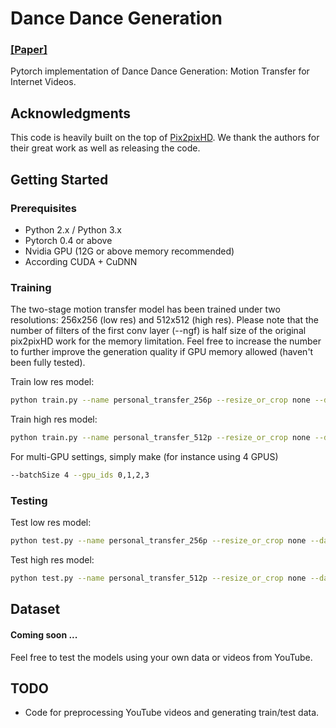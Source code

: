 <br><br>

# Dance Dance Generation
### [[Paper]](https://arxiv.org/abs/1904.00129) 
Pytorch implementation of Dance Dance Generation: Motion Transfer for Internet Videos.

## Acknowledgments
This code is heavily built on the top of [Pix2pixHD](https://github.com/NVIDIA/pix2pixHD).
We thank the authors for their great work as well as releasing the code.


## Getting Started
### Prerequisites
- Python 2.x / Python 3.x
- Pytorch 0.4 or above
- Nvidia GPU (12G or above memory recommended)
- According CUDA + CuDNN

### Training
The two-stage motion transfer model has been trained under two resolutions:
256x256 (low res) and 512x512 (high res). Please note that the number of 
filters of the first conv layer (--ngf) is half size of the original 
pix2pixHD work for the memory limitation. Feel free to increase the number to 
further improve the generation quality if GPU memory allowed 
(haven't been fully tested).

Train low res model:
```bash
python train.py --name personal_transfer_256p --resize_or_crop none --dataroot PATH_TO_TRAIN_DATA --label_nc 75 --comb_label_nc 48 --no_instance --ngf 32 --batchSize 4 --lambda_sp 10.0
```

Train high res model:
```bash
python train.py --name personal_transfer_512p --resize_or_crop none --dataroot PATH_TO_TRAIN_DATA --label_nc 75 --comb_label_nc 48 --no_instance --netG local --ngf 16 --num_D 3 --niter 50 --niter_decay 50 --niter_fix_global 10 --load_pretrain PATH_TO_LOW_RES_MODEL --batchSize 1 --lambda_sp 10.0
```
For multi-GPU settings, simply make (for instance using 4 GPUS)
```bash
--batchSize 4 --gpu_ids 0,1,2,3
```

### Testing
Test low res model:
```bash
python test.py --name personal_transfer_256p --resize_or_crop none --dataroot PATH_TO_TEST_DATA --label_nc 75 --comb_label_nc 48 --no_instance --ngf 32
```

Test high res model:
```bash
python test.py --name personal_transfer_512p --resize_or_crop none --dataroot PATH_TO_TEST_DATA --label_nc 75 --comb_label_nc 48 --no_instance  --netG local --ngf 16
```

## Dataset
#### Coming soon ... 
Feel free to test the models using your own data or videos from YouTube.


## TODO
- Code for preprocessing YouTube videos and generating train/test data.

